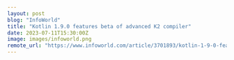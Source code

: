 ```yaml
---
layout: post
blog: "InfoWorld"
title: "Kotlin 1.9.0 features beta of advanced K2 compiler"
date: 2023-07-11T15:30:00Z
image: images/infoworld.png
remote_url: "https://www.infoworld.com/article/3701893/kotlin-1-9-0-features-beta-of-advanced-k2-compiler.html#tk.rss_applicationdevelopment"
---
```

